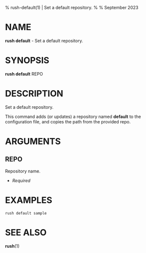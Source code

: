 % rush-default(1) | Set a default repository.
% 
% September 2023

NAME
==================================================

**rush default** - Set a default repository.

SYNOPSIS
==================================================

**rush default** REPO

DESCRIPTION
==================================================

Set a default repository.

This command adds (or updates) a repository named **default** to the configuration file, and copies the path from the provided repo.


ARGUMENTS
==================================================

REPO
--------------------------------------------------

Repository name.

- *Required*

EXAMPLES
==================================================

~~~
rush default sample

~~~

SEE ALSO
==================================================

**rush**(1)



